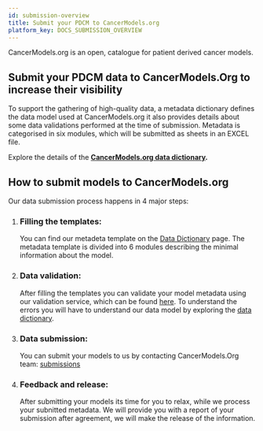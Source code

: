```yaml
---
id: submission-overview
title: Submit your PDCM to CancerModels.org
platform_key: DOCS_SUBMISSION_OVERVIEW
---
```


CancerModels.org is an open, catalogue for patient derived cancer models. 

## Submit your PDCM data to CancerModels.Org to increase their visibility

To support the gathering of high-quality data, a metadata dictionary defines the data model used at CancerModels.org it also provides details about some data validations performed at the time of submission. Metadata is categorised in six modules, which will be submitted as sheets in an EXCEL file.

Explore the details of the **[CancerModels.org data dictionary](/dictionary).**

## How to submit models to CancerModels.org

Our data submission process happens in 4 major steps:

1. ### Filling the templates: 

    You can find our metadeta template on the [Data Dictionary](/dictionary) page. The metadata template is divided into 6 modules describing the minimal information about the model. 
    
2. ### Data validation:

    After filling the templates you can validate your model metadata using our validation service, which can be found [here](/validator). To understand the errors you will have to understand our data model by exploring the [data dictionary](/dictionary).

3. ### Data submission:

    You can submit your models to us by contacting CancerModels.Org team: [submissions](mailto:helpdesk@cancermodels.org?subject=PDCM%20producer:%20Data%20Submission%20request)&nbsp; 

4. ### Feedback and release:

    After submitting your models its time for you to relax, while we process your subnitted metadata. We will provide you with a report of your submission after agreement, we will make the release of the information.  

